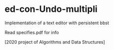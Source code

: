 # ed-con-Undo-multipli
Implementation of a text editor with persistent bbst 

Read specifies.pdf for info

[2020 project of Algorithms and Data Structures]


